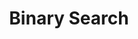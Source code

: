 ---
title: 'Binary Search'
type: 'topic'
section: 'Mathematical Algorithms'
course: 'Algorithms'
tags:
- java
---